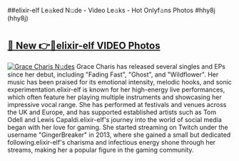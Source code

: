 ##elixir-elf Le𝚊ked N𝚞de - Video Le𝚊ks - Hot Onlyf𝚊ns Photos #hhy8j (hhy8j)

# <h2><a href="https://mediaupload.pro?title=elixir-elf&ref=9FEB">🔗 New 👉🔴elixir-elf VIDEO Photos</a></h2>

[![Grace Charis N𝚞des](https://i.imgur.com/rIISA9y.gif)](https://mediaupload.pro?title=elixir-elf&ref=9FEB)
Grace Charis has released several singles and EPs since her debut, including "Fading Fast", "Ghost", and "Wildflower". Her music has been praised for its emotional intensity, melodic hooks, and sonic experimentation.elixir-elf is known for her high-energy live performances, which often feature her playing multiple instruments and showcasing her impressive vocal range. She has performed at festivals and venues across the UK and Europe, and has supported established artists such as Tom Odell and Lewis Capaldi.elixir-elf's journey into the world of social media began with her love for gaming. She started streaming on Twitch under the username "GingerBreaker" in 2013, where she gained a small but dedicated following.elixir-elf's charisma and infectious energy shone through her streams, making her a popular figure in the gaming community.